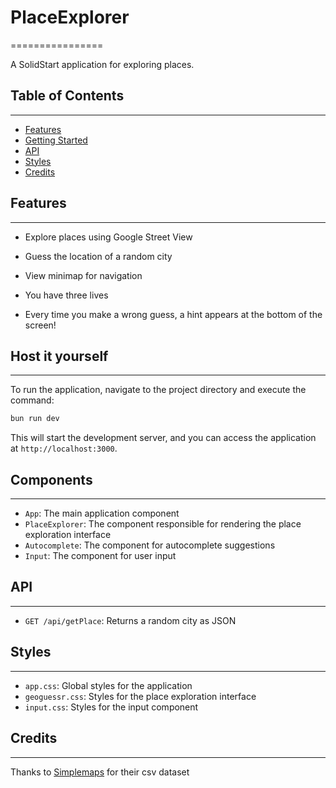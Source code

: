 

# PlaceExplorer
================

A SolidStart application for exploring places.

## Table of Contents
-----------------

* [Features](#features)
* [Getting Started](#host-it-yourself)
* [API](#api)
* [Styles](#styles)
* [Credits](#credits)

## Features
--------

* Explore places using Google Street View
* Guess the location of a random city
* View minimap for navigation

* You have three lives
* Every time you make a wrong guess, a hint appears at the bottom of the screen!


## Host it yourself
---------------

To run the application, navigate to the project directory and execute the command:

```bash
bun run dev
```

This will start the development server, and you can access the application at `http://localhost:3000`.


## Components
------------

* `App`: The main application component
* `PlaceExplorer`: The component responsible for rendering the place exploration interface
* `Autocomplete`: The component for autocomplete suggestions
* `Input`: The component for user input

## API
----

* `GET /api/getPlace`: Returns a random city as JSON

## Styles
------

* `app.css`: Global styles for the application
* `geoguessr.css`: Styles for the place exploration interface
* `input.css`: Styles for the input component


## Credits
-------

Thanks to [Simplemaps](https://simplemaps.com/data/world-cities) for their csv dataset